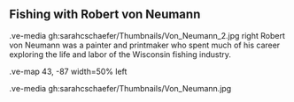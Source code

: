 ## Fishing with Robert von Neumann

.ve-media gh:sarahcschaefer/Thumbnails/Von_Neumann_2.jpg right
Robert von Neumann was a painter and printmaker who spent much of his career exploring the life and labor of the Wisconsin fishing industry. 


.ve-map 43, -87 width=50% left

.ve-media gh:sarahcschaefer/Thumbnails/Von_Neumann.jpg
